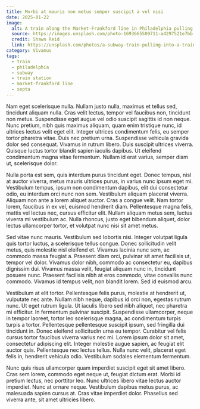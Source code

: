 ```yaml
---
title: Morbi at mauris non metus semper suscipit a vel nisi
date: 2025-01-22
image:
  alt: A train along the Market-Frankford line in Philadelphia pulling into the 11th Street station
  source: https://images.unsplash.com/photo-1693665509711-a4297521e7bb
  credit: Shawn Reid
  link: https://unsplash.com/photos/a-subway-train-pulling-into-a-train-station-jbVf_yZvdnQ
category: Vivamus
tags:
  - train
  - philadelphia
  - subway
  - train station
  - market-frankford line
  - septa
---
```


Nam eget scelerisque nulla. Nullam justo nulla, maximus et tellus sed, tincidunt aliquam nulla. Cras velit lectus, tempor vel faucibus non, tincidunt non metus. Suspendisse eget augue vel odio suscipit sagittis id non neque. Nunc pretium, nibh quis maximus aliquam, quam enim tristique nunc, id ultrices lectus velit eget elit. Integer ultrices condimentum felis, eu semper tortor pharetra vitae. Duis nec pretium urna. Suspendisse vehicula gravida dolor sed consequat. Vivamus in rutrum libero. Duis suscipit ultrices viverra. Quisque luctus tortor blandit sapien iaculis dapibus. Ut eleifend condimentum magna vitae fermentum. Nullam id erat varius, semper diam ut, scelerisque dolor.

Nulla porta est sem, quis interdum purus tincidunt eget. Donec tempus, nisl at auctor viverra, metus mauris ultrices purus, in varius nunc ipsum eget mi. Vestibulum tempus, ipsum non condimentum dapibus, elit dui consectetur odio, eu interdum orci nunc non sem. Vestibulum aliquam placerat viverra. Aliquam non ante a lorem aliquet auctor. Cras a congue velit. Nam tortor lorem, faucibus in ex vel, euismod hendrerit diam. Pellentesque magna felis, mattis vel lectus nec, cursus efficitur elit. Nullam aliquam metus sem, luctus viverra mi vestibulum ac. Nulla rhoncus, justo eget bibendum aliquet, dolor lectus ullamcorper tortor, et volutpat nunc nisi sit amet metus.

Sed vitae nunc mauris. Vestibulum sed lobortis nisi. Integer volutpat ligula quis tortor luctus, a scelerisque tellus congue. Donec sollicitudin velit metus, quis molestie nisl eleifend et. Vivamus lacinia nunc sem, ac commodo massa feugiat a. Praesent diam orci, pulvinar sit amet facilisis ut, tempor vel dolor. Vivamus dolor nibh, commodo ac consectetur eu, dapibus dignissim dui. Vivamus massa velit, feugiat aliquam nunc in, tincidunt posuere nunc. Praesent facilisis nibh at eros commodo, vitae convallis nunc commodo. Vivamus id tempus velit, non blandit lorem. Sed id euismod arcu.

Vestibulum at elit tortor. Pellentesque felis purus, molestie at hendrerit ut, vulputate nec ante. Nullam nibh neque, dapibus id orci non, egestas rutrum nunc. Ut eget rutrum ligula. Ut iaculis libero sed nibh aliquet, nec pharetra mi efficitur. In fermentum pulvinar suscipit. Suspendisse ullamcorper, neque in tempor laoreet, tortor leo scelerisque magna, ac condimentum turpis turpis a tortor. Pellentesque pellentesque suscipit ipsum, sed fringilla dui tincidunt in. Donec eleifend sollicitudin urna eu tempor. Curabitur vel felis cursus tortor faucibus viverra varius nec mi. Lorem ipsum dolor sit amet, consectetur adipiscing elit. Integer molestie augue sapien, ac feugiat elit auctor quis. Pellentesque nec lectus tellus. Nulla nunc velit, placerat eget felis in, hendrerit vehicula odio. Vestibulum sodales elementum fermentum.

Nunc quis risus ullamcorper quam imperdiet suscipit eget sit amet libero. Cras sem lorem, commodo eget neque ut, feugiat dictum erat. Morbi id pretium lectus, nec porttitor leo. Nunc ultrices libero vitae lectus auctor imperdiet. Nunc at ornare neque. Vestibulum dapibus metus purus, ac malesuada sapien cursus at. Cras vitae imperdiet dolor. Phasellus sed viverra ante, sit amet ultricies libero.
